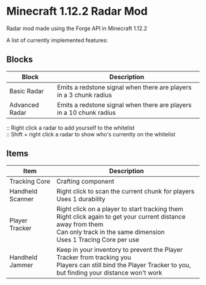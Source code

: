 # Minecraft 1.12.2 Radar Mod
Radar mod made using the Forge API in Minecraft 1.12.2

A list of currently implemented features:

## Blocks

Block|Description
-------|---------
Basic Radar|Emits a redstone signal when there are players in a 3 chunk radius
Advanced Radar|Emits a redstone signal when there are players in a 10 chunk radius

:: Right click a radar to add yourself to the whitelist<br>
:: Shift + right click a radar to show who's currently on the whitelist
<br>

## Items

Item|Description
-------|---------
Tracking Core|Crafting component
Handheld Scanner|Right click to scan the current chunk for players<br>Uses 1 durability
Player Tracker| Right click on a player to start tracking them<br>Right click again to get your current distance away from them<br>Can only track in the same dimension<br>Uses 1 Tracing Core per use
Handheld Jammer|Keep in your inventory to prevent the Player Tracker from tracking you<br>Players can still bind the Player Tracker to you, but finding your distance won't work
